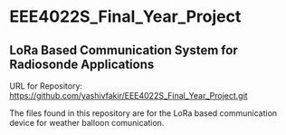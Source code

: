 # EEE4022S_Final_Year_Project
## **LoRa Based Communication System for Radiosonde Applications**


URL for Repository: https://github.com/yashivfakir/EEE4022S_Final_Year_Project.git

The files found in this repository are for the LoRa based communication device for weather balloon comunication.
